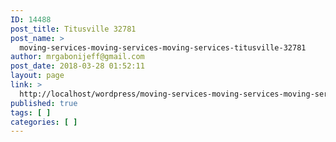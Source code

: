 ```yaml
---
ID: 14488
post_title: Titusville 32781
post_name: >
  moving-services-moving-services-moving-services-titusville-32781
author: mrgabonijeff@gmail.com
post_date: 2018-03-28 01:52:11
layout: page
link: >
  http://localhost/wordpress/moving-services-moving-services-moving-services-titusville-32781/
published: true
tags: [ ]
categories: [ ]
---
```

